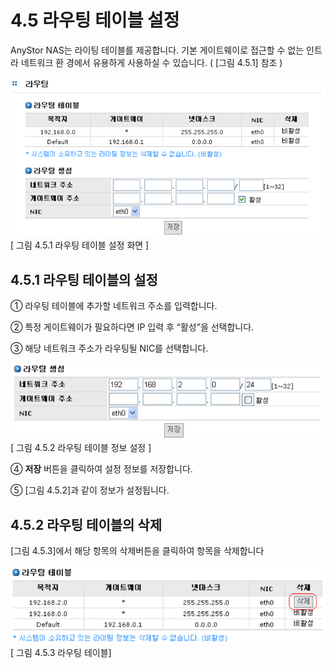 # 4.5 라우팅 테이블 설정

AnyStor NAS는 라이팅 테이블를 제공합니다. 기본 게이트웨이로 접근할 수 없는 인트라 네트워크 환 경에서 유용하게 사용하실 수 있습니다. \( \[그림 4.5.1\] 참조 \)

![route1.png](../.gitbook/assets/route1.png)   
 \[ 그림 4.5.1 라우팅 테이블 설정 화면 \]

## 4.5.1 라우팅 테이블의 설정

① 라우팅 테이블에 추가할 네트워크 주소를 입력합니다.

② 특정 게이트웨이가 필요하다면 IP 입력 후 “활성”을 선택합니다.

③ 해당 네트워크 주소가 라우팅될 NIC를 선택합니다.

![route2.png](../.gitbook/assets/route2.png)   
 \[ 그림 4.5.2 라우팅 테이블 정보 설정 \]

  
 ④ **저장** 버튼을 클릭하여 설정 정보를 저장합니다.

⑤ \[그림 4.5.2\]과 같이 정보가 설정됩니다.

## 4.5.2 라우팅 테이블의 삭제

\[그림 4.5.3\]에서 해당 항목의 삭제버튼을 클릭하여 항목을 삭제합니다

![route3.png](../.gitbook/assets/route3.png)   
 \[ 그림 4.5.3 라우팅 테이블\]

